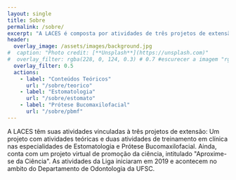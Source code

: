 ```yaml
---
layout: single
title: Sobre
permalink: /sobre/
excerpt: "A LACES é composta por atividades de três projetos de extensão: Atividades teóricas, Treinamento em Estomatologia, Treinamento em Prótese Bucomaxilofacial."
header:
  overlay_image: /assets/images/background.jpg
#  caption: "Photo credit: [**Unsplash**](https://unsplash.com)"
#  overlay_filter: rgba(228, 0, 124, 0.3) # 0.7 #escurecer a imagem "rgba(255, 0, 0, 0.5)""
  overlay_filter: 0.5
  actions:
    - label: "Conteúdos Teóricos"
      url: "/sobre/teorico"
    - label: "Estomatologia"
      url: "/sobre/estomato"
    - label: "Prótese Bucomaxilofacial"
      url: "/sobre/pbmf"
---
```

A LACES têm suas atividades vinculadas à três projetos de extensão: Um projeto com atividades teóricas e duas atividades de treinamento em clínica nas especialidades de Estomatologia e Prótese Bucomaxilofacial. Ainda, conta com um projeto virtual de promoção da ciência, intitulado "Aproxime-se da Ciência". As atividades da Liga iniciaram em 2019 e acontecem no ambito do Departamento de Odontologia da UFSC.
